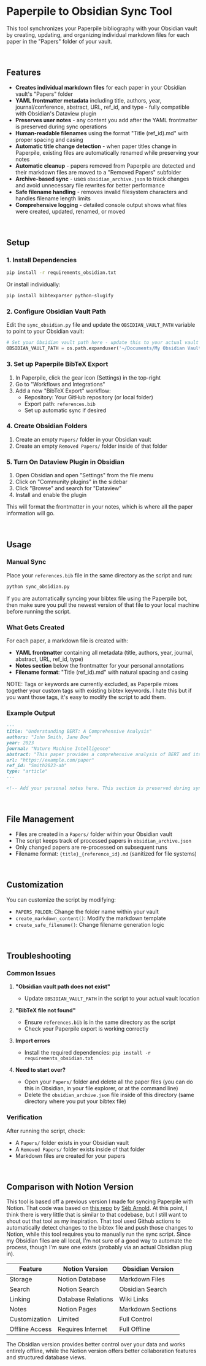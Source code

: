 # Paperpile to Obsidian Sync Tool

This tool synchronizes your Paperpile bibliography with your Obsidian vault by creating, updating, and organizing individual markdown files for each paper in the "Papers" folder of your vault.

<br>

## Features

- **Creates individual markdown files** for each paper in your Obsidian vault's "Papers" folder
- **YAML frontmatter metadata** including title, authors, year, journal/conference, abstract, URL, ref_id, and type - fully compatible with Obsidian's Dataview plugin
- **Preserves user notes** - any content you add after the YAML frontmatter is preserved during sync operations
- **Human-readable filenames** using the format "Title (ref_id).md" with proper spacing and casing
- **Automatic title change detection** - when paper titles change in Paperpile, existing files are automatically renamed while preserving your notes
- **Automatic cleanup** - papers removed from Paperpile are detected and their markdown files are moved to a "Removed Papers" subfolder
- **Archive-based sync** - uses `obsidian_archive.json` to track changes and avoid unnecessary file rewrites for better performance
- **Safe filename handling** - removes invalid filesystem characters and handles filename length limits
- **Comprehensive logging** - detailed console output shows what files were created, updated, renamed, or moved

<br>

## Setup

### 1. Install Dependencies

```bash
pip install -r requirements_obsidian.txt
```

Or install individually:
```bash
pip install bibtexparser python-slugify
```

### 2. Configure Obsidian Vault Path

Edit the `sync_obsidian.py` file and update the `OBSIDIAN_VAULT_PATH` variable to point to your Obsidian vault:

```python
# Set your Obsidian vault path here - update this to your actual vault path
OBSIDIAN_VAULT_PATH = os.path.expanduser('~/Documents/My Obsidian Vault')  # Change this!
```

### 3. Set up Paperpile BibTeX Export

1. In Paperpile, click the gear icon (Settings) in the top-right
2. Go to "Workflows and Integrations"
3. Add a new "BibTeX Export" workflow:
   - Repository: Your GitHub repository (or local folder)
   - Export path: `references.bib`
   - Set up automatic sync if desired
  
### 4. Create Obsidian Folders

1. Create an empty `Papers/` folder in your Obsidian vault
2. Create an empty `Removed Papers/` folder inside of that folder

### 5. Turn On Dataview Plugin in Obsidian

1. Open Obsidian and open "Settings" from the file menu
2. Click on "Community plugins" in the sidebar
3. Click "Browse" and search for "Dataview"
4. Install and enable the plugin

This will format the frontmatter in your notes, which is where all the paper information will go.

<br>

## Usage

### Manual Sync

Place your `references.bib` file in the same directory as the script and run:

```bash
python sync_obsidian.py
```

If you are automatically syncing your bibtex file using the Paperpile bot, then make sure you pull the newest version of that file to your local machine before running the script. 

### What Gets Created

For each paper, a markdown file is created with:

- **YAML frontmatter** containing all metadata (title, authors, year, journal, abstract, URL, ref_id, type)
- **Notes section** below the frontmatter for your personal annotations
- **Filename format**: "Title (ref_id).md" with natural spacing and casing

NOTE: Tags or keywords are currently excluded, as Paperpile mixes together your custom tags with existing bibtex keywords. I hate this but if you want those tags, it's easy to modify the script to add them.

### Example Output

```markdown
---
title: "Understanding BERT: A Comprehensive Analysis"
authors: "John Smith, Jane Doe"
year: 2023
journal: "Nature Machine Intelligence"
abstract: "This paper provides a comprehensive analysis of BERT and its applications in natural language processing tasks..."
url: "https://example.com/paper"
ref_id: "Smith2023-ab"
type: "article"
---

<!-- Add your personal notes here. This section is preserved during sync updates. -->
```

<br>

## File Management

- Files are created in a `Papers/` folder within your Obsidian vault
- The script keeps track of processed papers in `obsidian_archive.json`
- Only changed papers are re-processed on subsequent runs
- Filename format: `{title}_{reference_id}.md` (sanitized for file systems)

<br>

## Customization

You can customize the script by modifying:

- `PAPERS_FOLDER`: Change the folder name within your vault
- `create_markdown_content()`: Modify the markdown template
- `create_safe_filename()`: Change filename generation logic

<br>

## Troubleshooting

### Common Issues

1. **"Obsidian vault path does not exist"**
   - Update `OBSIDIAN_VAULT_PATH` in the script to your actual vault location

2. **"BibTeX file not found"**
   - Ensure `references.bib` is in the same directory as the script
   - Check your Paperpile export is working correctly

3. **Import errors**
   - Install the required dependencies: `pip install -r requirements_obsidian.txt`
  
4. **Need to start over?**
   - Open your `Papers/` folder and delete all the paper files (you can do this in Obsidian, in your file explorer, or at the command line)
   - Delete the `obsidian_archive.json` file inside of this directory (same directory where you put your bibtex file)

### Verification

After running the script, check:
- A `Papers/` folder exists in your Obsidian vault
- A `Removed Papers/` folder exists inside of that folder
- Markdown files are created for your papers

<br>

## Comparison with Notion Version

This tool is based off a previous version I made for syncing Paperpile with Notion. That code was based on [this repo](https://github.com/seba-1511/sync-paperpile-notion) by [Séb Arnold](https://github.com/seba-1511). At this point, I think there is very little that is similar to that codebase, but I still want to shout out that tool as my inspiration. That tool used Github actions to automatically detect changes to the bibtex file and push those changes to Notion, while this tool requires you to manually run the sync script. Since my Obsidian files are all local, I'm not sure of a good way to automate the process, though I'm sure one exists (probably via an actual Obsidian plug in).

| Feature | Notion Version | Obsidian Version |
|---------|---------------|------------------|
| Storage | Notion Database | Markdown Files |
| Search | Notion Search | Obsidian Search |
| Linking | Database Relations | Wiki Links |
| Notes | Notion Pages | Markdown Sections |
| Customization | Limited | Full Control |
| Offline Access | Requires Internet | Full Offline |

The Obsidian version provides better control over your data and works entirely offline, while the Notion version offers better collaboration features and structured database views.
